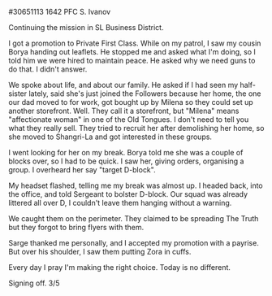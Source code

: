 #30651113 1642 PFC S. Ivanov

Continuing the mission in SL Business District.

I got a promotion to Private First Class. While on my patrol, I saw my cousin Borya handing out leaflets. He stopped me and asked what I'm doing, so I told him we were hired to maintain peace. He asked why we need guns to do that. I didn't answer.

We spoke about life, and about our family. He asked if I had seen my half-sister lately, said she's just joined the Followers because her home, the one our dad moved to for work, got bought up by Milena so they could set up another storefront. Well. They call it a storefront, but "Milena" means "affectionate woman" in one of the Old Tongues. I don't need to tell you what they really sell. They tried to recruit her after demolishing her home, so she moved to Shangri-La and got interested in these groups.

I went looking for her on my break. Borya told me she was a couple of blocks over, so I had to be quick. I saw her, giving orders, organising a group. I overheard her say "target D-block".

My headset flashed, telling me my break was almost up. I headed back, into the office, and told Sergeant to bolster D-block. Our squad was already littered all over D, I couldn't leave them hanging without a warning.

We caught them on the perimeter. They claimed to be spreading The Truth but they forgot to bring flyers with them.

Sarge thanked me personally, and I accepted my promotion with a payrise. But over his shoulder, I saw them putting Zora in cuffs.

Every day I pray I'm making the right choice. Today is no different.

Signing off.
3/5
